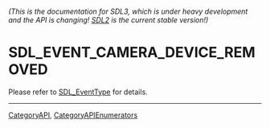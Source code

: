 ###### (This is the documentation for SDL3, which is under heavy development and the API is changing! [SDL2](https://wiki.libsdl.org/SDL2/) is the current stable version!)
# SDL_EVENT_CAMERA_DEVICE_REMOVED

Please refer to [SDL_EventType](SDL_EventType) for details.

----
[CategoryAPI](CategoryAPI), [CategoryAPIEnumerators](CategoryAPIEnumerators)

